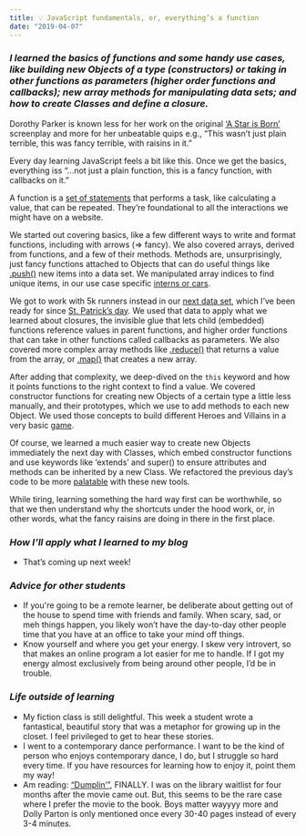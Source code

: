 ```yaml
---
title: 💡 JavaScript fundamentals, or, everything’s a function 
date: "2019-04-07"
---
```


### _I learned the basics of functions and some handy use cases, like building new Objects of a type (constructors) or taking in other functions as parameters (higher order functions and callbacks); new array methods for manipulating data sets; and how to create Classes and define a closure._

Dorothy Parker is known less for her work on the original [‘A Star is Born’](https://en.wikipedia.org/wiki/A_Star_Is_Born_(1937_film)) screenplay and more for her unbeatable quips e.g., “This wasn’t just plain terrible, this was fancy terrible, with raisins in it.” 

Every day learning JavaScript feels a bit like this. Once we get the basics, everything iss “...not just a plain function, this is a fancy function, with callbacks on it.” 

A function is a [set of statements](https://developer.mozilla.org/en-US/docs/Web/JavaScript/Guide/Functions) that performs a task, like calculating a value, that can be repeated. They’re foundational to all the interactions we might have on a website. 

We started out covering basics, like a few different ways to write and format functions, including with arrows (=> fancy). We also covered arrays, derived from functions, and a few of their methods. Methods are, unsurprisingly, just fancy functions attached to Objects that can do useful things like [.push()](https://developer.mozilla.org/en-US/docs/Web/JavaScript/Reference/Global_Objects/Array/push) new items into a data set. We manipulated array indices to find unique items, in our use case specific [interns or cars](https://github.com/kimberleejohnson/JavaScript-I). 

We got to work with 5k runners instead in our [next data set](https://github.com/kimberleejohnson/JavaScript-II), which I’ve been ready for since [St. Patrick’s day](https://twitter.com/kimeejohnson/status/1113307991472840705). We used that data to apply what we learned about closures, the invisible glue that lets child (embedded) functions reference values in parent functions, and higher order functions that can take in other functions called callbacks as parameters. We also covered more complex array methods like [.reduce()](https://developer.mozilla.org/en-US/docs/Web/JavaScript/Reference/Global_Objects/Array/Reduce) that returns a value from the array, or [.map()](https://developer.mozilla.org/en-US/docs/Web/JavaScript/Reference/Global_Objects/Array/map) that creates a new array. 

After adding that complexity, we deep-dived on the `this` keyword and how it points functions to the right context to find a value. We covered constructor functions for creating new Objects of a certain type a little less manually, and their prototypes, which we use to add methods to each new Object. We used those concepts to build different Heroes and Villains in a very basic [game](https://github.com/kimberleejohnson/JavaScript-III). 

Of course, we learned a much easier way to create new Objects immediately the next day with Classes, which embed constructor functions and use keywords like ‘extends’ and super() to ensure attributes and methods can be inherited by a new Class. We refactored the previous day’s code to be more [palatable](https://github.com/kimberleejohnson/JavaScript-IV) with these new tools. 

While tiring, learning something the hard way first can be worthwhile, so that we then understand why the shortcuts under the hood work, or, in other words, what the fancy raisins are doing in there in the first place. 

### _How I’ll apply what I learned to my blog_ 
- That’s coming up next week! 

### _Advice for other students_
- If you're going to be a remote learner, be deliberate about getting out of the house to spend time with friends and family. When scary, sad, or meh things happen, you likely won’t have the day-to-day other people time that you have at an office to take your mind off things. 
- Know yourself and where you get your energy. I skew very introvert, so that makes an online program a lot easier for me to handle. If I got my energy almost exclusively from being around other people, I’d be in trouble. 

### _Life outside of learning_
- My fiction class is still delightful. This week a student wrote a fantastical, beautiful story that was a metaphor for growing up in the closet. I feel privileged to get to hear these stories. 
- I went to a contemporary dance performance. I want to be the kind of person who enjoys contemporary dance, I do, but I struggle so hard every time. If you have resources for learning how to enjoy it, point them my way! 
- Am reading: [“Dumplin’”](https://www.goodreads.com/book/show/18304322-dumplin), FINALLY. I was on the library waitlist for four months after the movie came out. But, this seems to be the rare case where I prefer the movie to the book. Boys matter wayyyy more and Dolly Parton is only mentioned once every 30-40 pages instead of every 3-4 minutes. 
